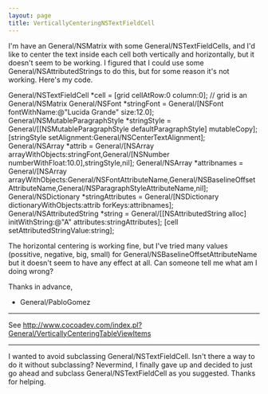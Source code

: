 ```yaml
---
layout: page
title: VerticallyCenteringNSTextFieldCell
---
```




I'm have an General/NSMatrix with some General/NSTextFieldCells, and I'd like to center the text inside each cell both vertically and horizontally, but it doesn't seem to be working. I figured that I could use some General/NSAttributedStrings to do this, but for some reason it's not working. Here's my code.

    
General/NSTextFieldCell *cell = [grid cellAtRow:0 column:0]; // grid is an General/NSMatrix
General/NSFont *stringFont = General/[NSFont fontWithName:@"Lucida Grande" size:12.0];
General/NSMutableParagraphStyle *stringStyle = General/[[NSMutableParagraphStyle defaultParagraphStyle] mutableCopy];
[stringStyle setAlignment:General/NSCenterTextAlignment];
General/NSArray *attrib = General/[NSArray arrayWithObjects:stringFont,General/[NSNumber numberWithFloat:10.0],stringStyle,nil];
General/NSArray *attribnames = General/[NSArray arrayWithObjects:General/NSFontAttributeName,General/NSBaselineOffsetAttributeName,General/NSParagraphStyleAttributeName,nil];
General/NSDictionary *stringAttributes = General/[NSDictionary dictionaryWithObjects:attrib forKeys:attribnames];
General/NSAttributedString *string = General/[[NSAttributedString alloc] initWithString:@"A" attributes:stringAttributes];
[cell setAttributedStringValue:string];


The horizontal centering is working fine, but I've tried many values (possitive, negative, big, small) for General/NSBaselineOffsetAttributeName but it doesn't seem to have any effect at all. Can someone tell me what am I doing wrong?

Thanks in advance,
- General/PabloGomez

----

See http://www.cocoadev.com/index.pl?General/VerticallyCenteringTableViewItems

----

I wanted to avoid subclassing General/NSTextFieldCell. Isn't there a way to do it without subclassing?
Nevermind, I finally gave up and decided to just go ahead and subclass General/NSTextFieldCell as you suggested. Thanks for helping.
